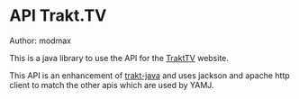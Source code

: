 API Trakt.TV
============

Author: modmax

This is a java library to use the API for the [TraktTV](http://www.trakt.tv/) website.

This API is an enhancement of [trakt-java](https://github.com/UweTrottmann/trakt-java)
and uses jackson and apache http client to match the other apis which are used by YAMJ.
